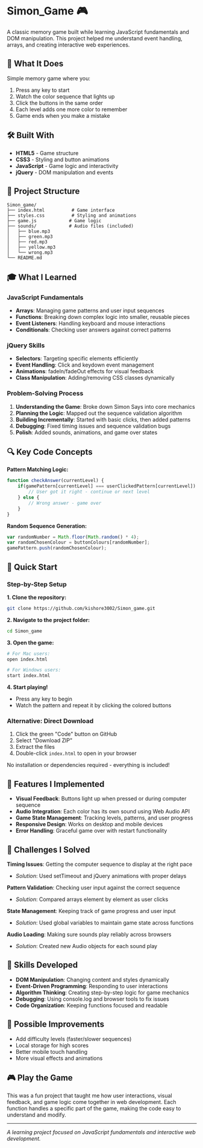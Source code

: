 # Simon_Game 🎮

A classic memory game built while learning JavaScript fundamentals and DOM manipulation. This project helped me understand event handling, arrays, and creating interactive web experiences.

## 🎯 What It Does

Simple memory game where you:
1. Press any key to start
2. Watch the color sequence that lights up
3. Click the buttons in the same order
4. Each level adds one more color to remember
5. Game ends when you make a mistake

## 🛠️ Built With

- **HTML5** - Game structure
- **CSS3** - Styling and button animations  
- **JavaScript** - Game logic and interactivity
- **jQuery** - DOM manipulation and events

## 📁 Project Structure
```
Simon_game/
├── index.html          # Game interface
├── styles.css          # Styling and animations
├── game.js            # Game logic
├── sounds/            # Audio files (included)
│   ├── blue.mp3
│   ├── green.mp3
│   ├── red.mp3
│   ├── yellow.mp3
│   └── wrong.mp3
└── README.md
```

## 🎓 What I Learned

### **JavaScript Fundamentals**
- **Arrays**: Managing game patterns and user input sequences
- **Functions**: Breaking down complex logic into smaller, reusable pieces
- **Event Listeners**: Handling keyboard and mouse interactions
- **Conditionals**: Checking user answers against correct patterns

### **jQuery Skills**
- **Selectors**: Targeting specific elements efficiently
- **Event Handling**: Click and keydown event management
- **Animations**: fadeIn/fadeOut effects for visual feedback
- **Class Manipulation**: Adding/removing CSS classes dynamically

### **Problem-Solving Process**
1. **Understanding the Game**: Broke down Simon Says into core mechanics
2. **Planning the Logic**: Mapped out the sequence validation algorithm
3. **Building Incrementally**: Started with basic clicks, then added patterns
4. **Debugging**: Fixed timing issues and sequence validation bugs
5. **Polish**: Added sounds, animations, and game over states

## 🔍 Key Code Concepts

**Pattern Matching Logic:**
```javascript
function checkAnswer(currentLevel) {
    if(gamePattern[currentLevel] === userClickedPattern[currentLevel]) {
        // User got it right - continue or next level
    } else {
        // Wrong answer - game over
    }
}
```

**Random Sequence Generation:**
```javascript
var randomNumber = Math.floor(Math.random() * 4);
var randomChosenColour = buttonColours[randomNumber];
gamePattern.push(randomChosenColour);
```

## 🚀 Quick Start

### **Step-by-Step Setup**

**1. Clone the repository:**
```bash
git clone https://github.com/kishore3002/Simon_game.git
```

**2. Navigate to the project folder:**
```bash
cd Simon_game
```

**3. Open the game:**
```bash
# For Mac users:
open index.html

# For Windows users:
start index.html
```

**4. Start playing!**
- Press any key to begin
- Watch the pattern and repeat it by clicking the colored buttons

### **Alternative: Direct Download**
1. Click the green "Code" button on GitHub
2. Select "Download ZIP"
3. Extract the files
4. Double-click `index.html` to open in your browser

No installation or dependencies required - everything is included!

## 🎨 Features I Implemented

- **Visual Feedback**: Buttons light up when pressed or during computer sequence
- **Audio Integration**: Each color has its own sound using Web Audio API
- **Game State Management**: Tracking levels, patterns, and user progress
- **Responsive Design**: Works on desktop and mobile devices
- **Error Handling**: Graceful game over with restart functionality

## 🐛 Challenges I Solved

**Timing Issues**: Getting the computer sequence to display at the right pace
- *Solution*: Used setTimeout and jQuery animations with proper delays

**Pattern Validation**: Checking user input against the correct sequence
- *Solution*: Compared arrays element by element as user clicks

**State Management**: Keeping track of game progress and user input
- *Solution*: Used global variables to maintain game state across functions

**Audio Loading**: Making sure sounds play reliably across browsers
- *Solution*: Created new Audio objects for each sound play

## 🎯 Skills Developed

- **DOM Manipulation**: Changing content and styles dynamically
- **Event-Driven Programming**: Responding to user interactions
- **Algorithm Thinking**: Creating step-by-step logic for game mechanics
- **Debugging**: Using console.log and browser tools to fix issues
- **Code Organization**: Keeping functions focused and readable

## 🔄 Possible Improvements

- Add difficulty levels (faster/slower sequences)
- Local storage for high scores
- Better mobile touch handling
- More visual effects and animations

## 🎮 Play the Game

This was a fun project that taught me how user interactions, visual feedback, and game logic come together in web development. Each function handles a specific part of the game, making the code easy to understand and modify.

---

*A learning project focused on JavaScript fundamentals and interactive web development.*
